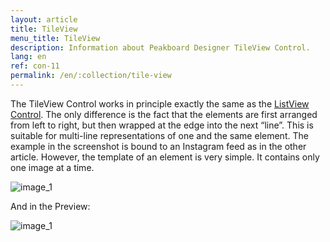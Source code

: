 ```yaml
---
layout: article
title: TileView
menu_title: TileView
description: Information about Peakboard Designer TileView Control.
lang: en
ref: con-11
permalink: /en/:collection/tile-view
---
```


The TileView Control works in principle exactly the same as the [ListView Control](/controls/10-en-list-view.html). The only difference is the fact that the elements are first arranged from left to right, but then wrapped at the edge into the next “line”. This is suitable for multi-line representations of one and the same element. The example in the screenshot is bound to an Instagram feed as in the other article. However, the template of an element is very simple. It contains only one image at a time.

![image_1](/assets/images/Controls/TileView/ControlsTileView01.png)

And in the Preview:

![image_1](/assets/images/Controls/TileView/ControlsTileView02.png)
